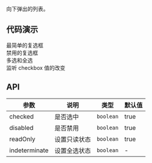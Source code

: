 向下弹出的列表。

## 代码演示

<div class="grid-x grid-margin-x">
  <div class="medium-6 large-6 cell">
    <nt-example>
      <nt-example-showcase>
        <example-checkbox-basic></example-checkbox-basic>
      </nt-example-showcase>
      <nt-example-legend title="基本">最简单的复选框</nt-example-legend>
      <nt-example-code [code]="basicCode"></nt-example-code>
    </nt-example>
  </div>
  
  <div class="medium-6 large-6 cell">
    <nt-example>
      <nt-example-showcase>
        <example-checkbox-disabled></example-checkbox-disabled>
      </nt-example-showcase>
      <nt-example-legend title="禁用">禁用的复选框</nt-example-legend>
      <nt-example-code [code]="disabledCode"></nt-example-code>
    </nt-example>
  </div>
  
  <div class="medium-6 large-6 cell">
    <nt-example>
      <nt-example-showcase>
        <example-checkbox-all></example-checkbox-all>
      </nt-example-showcase>
      <nt-example-legend title="全选">多选和全选</nt-example-legend>
      <nt-example-code [code]="allCode"></nt-example-code>
    </nt-example>
  </div>
  
  <div class="medium-6 large-6 cell">
    <nt-example>
      <nt-example-showcase>
        <example-checkbox-change></example-checkbox-change>
      </nt-example-showcase>
      <nt-example-legend title="change事件">监听 checkbox 值的改变</nt-example-legend>
      <nt-example-code [code]="changeCode"></nt-example-code>
    </nt-example>
  </div>
</div>

## API  

| 参数 | 说明 | 类型 | 默认值 |
| --- | --- | --- | --- |
| checked | 是否选中 | `boolean` | true |
| disabled | 是否禁用 | `boolean` | true |
| readOnly | 设置只读状态 | `boolean` | true |
| indeterminate | 设置全选状态 | `boolean` | - |
